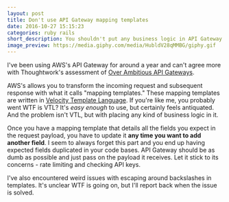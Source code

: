 ```yaml
---
layout: post
title: Don't use API Gateway mapping templates
date: 2016-10-27 15:15:23
categories: ruby rails
short_description: You shouldn't put any business logic in API Gateway for your own good.
image_preview: https://media.giphy.com/media/HubldV28qMMBG/giphy.gif
---
```


I've been using AWS's API Gateway for around a year and can't agree more with Thoughtwork's assessment of
[Over Ambitious API Gateways](https://www.thoughtworks.com/radar/platforms/over-ambitious-api-gateways).

AWS's allows you to transform the incoming request and subsequent response with what it calls "mapping templates."
These mapping templates are written in [Velocity Template Language](https://velocity.apache.org/engine/1.7/vtl-reference.html). If you're like me, you probably went WTF is VTL? It's *easy enough* to use, but certainly feels
antiquated. And the problem isn't VTL, but with placing any kind of business logic in it.

Once you have a mapping template that details all the fields you expect in the request payload, you have to
update it **any time you want to add another field**. I seem to always forget this part and you end up
having expected fields duplicated in your code bases. API Gateway should be as dumb as possible and just
pass on the payload it receives. Let it stick to its concerns - rate limiting and checking API keys.

I've also encountered weird issues with escaping around backslashes in templates. It's unclear WTF is going on,
but I'll report back when the issue is solved.
